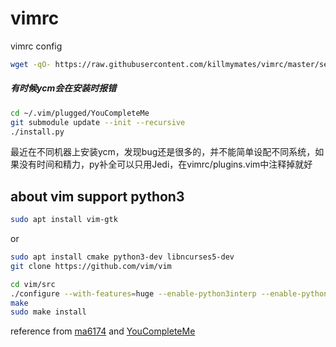 # vimrc
vimrc config

```sh
wget -qO- https://raw.githubusercontent.com/killmymates/vimrc/master/setup.sh | sh -x
```
##### 有时候ycm会在安装时报错
```sh
cd ~/.vim/plugged/YouCompleteMe
git submodule update --init --recursive
./install.py
```
最近在不同机器上安装ycm，发现bug还是很多的，并不能简单设配不同系统，如果没有时间和精力，py补全可以只用Jedi，在vimrc/plugins.vim中注释掉就好

## about vim support python3

```sh
sudo apt install vim-gtk
```
or
```sh
sudo apt install cmake python3-dev libncurses5-dev
git clone https://github.com/vim/vim

cd vim/src 
./configure --with-features=huge --enable-python3interp --enable-pythoninterp --with-python-config-dir=/usr/lib/python2.7/config-x86_64-linux-gnu/ --enable-rubyinterp --enable-luainterp --enable-perlinterp --with-python3-config-dir=/usr/lib/python3.5/config-3.5m-x86_64-linux-gnu/ --enable-multibyte --enable-cscope --prefix=/usr/local/vim8/
make
sudo make install
```

reference from [ma6174](https://github.com/ma6174/vim-deprecated) and [YouCompleteMe](https://github.com/Valloric/YouCompleteMe/wiki/Building-Vim-from-source)

